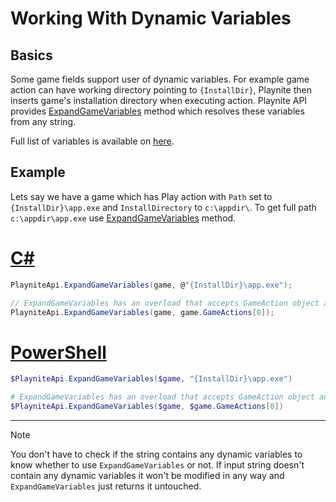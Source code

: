 Working With Dynamic Variables
=====================

Basics
---------------------

Some game fields support user of dynamic variables. For example game action can have working directory pointing to `{InstallDir}`, Playnite then inserts game's installation directory when executing action. Playnite API provides [ExpandGameVariables](xref:Playnite.SDK.IPlayniteAPI.ExpandGameVariables(Playnite.SDK.Models.Game,System.String)) method which resolves these variables from any string.

Full list of variables is available on [here](../../manual/04_Advanced/gameVariables.md).

Example
---------------------

Lets say we have a game which has Play action with `Path` set to `{InstallDir}\app.exe` and `InstallDirectory` to `c:\appdir\`. To get full path `c:\appdir\app.exe` use [ExpandGameVariables](xref:Playnite.SDK.IPlayniteAPI.ExpandGameVariables(Playnite.SDK.Models.Game,System.String)) method.

# [C#](#tab/csharp)
```csharp
PlayniteApi.ExpandGameVariables(game, @"{InstallDir}\app.exe");

// ExpandGameVariables has an overload that accepts GameAction object and returns new GameAction instances with all fields expanded:
PlayniteApi.ExpandGameVariables(game, game.GameActions[0]);
```

# [PowerShell](#tab/tabpowershell)
```powershell
$PlayniteApi.ExpandGameVariables($game, "{InstallDir}\app.exe")

# ExpandGameVariables has an overload that accepts GameAction object and returns new GameAction instances with all fields expanded:
$PlayniteApi.ExpandGameVariables($game, $game.GameActions[0])
```
***

> [!NOTE] 
> You don't have to check if the string contains any dynamic variables to know whether to use `ExpandGameVariables` or not. If input string doesn't contain any dynamic variables it won't be modified in any way and `ExpandGameVariables` just returns it untouched.